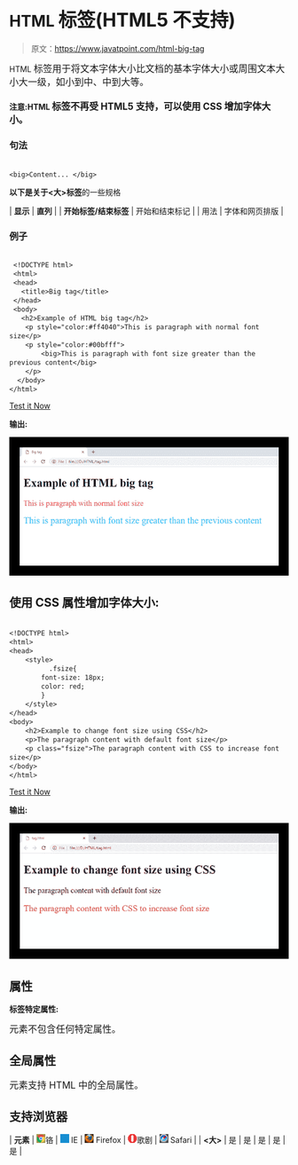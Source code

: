 # HTML <big>标签(HTML5 不支持)</big>

> 原文：<https://www.javatpoint.com/html-big-tag>

HTML <big>标签用于将文本字体大小比文档的基本字体大小或周围文本大小大一级，如小到中、中到大等。</big>

#### 注意:HTML <big>标签不再受 HTML5 支持，可以使用 CSS 增加字体大小。</big>

### 句法

```

<big>Content... </big>

```

**以下是关于<大>标签**的一些规格

| **显示** | **直列** |
| **开始标签/结束标签** | 开始和结束标记 |
| 用法 | 字体和网页排版 |

### 例子

```

 <!DOCTYPE html>
 <html>
 <head>
   <title>Big tag</title>
 </head>
 <body>
   <h2>Example of HTML big tag</h2>
    <p style="color:#ff4040">This is paragraph with normal font size</p>
    <p style="color:#00bfff">
        <big>This is paragraph with font size greater than the previous content</big>
    </p>
  </body>
</html>

```

[Test it Now](https://www.javatpoint.com/oprweb/test.jsp?filename=HTMLbigtag)

**输出:**

![HTML big tag](img/df99ce5ed4df3df41abdff3900d6eb59.png)

## 使用 CSS 属性增加字体大小:

```

<!DOCTYPE html>
<html>
<head>
	<style>
	      .fsize{
		font-size: 18px;
		color: red;
		}
	</style>
</head>
<body>
	<h2>Example to change font size using CSS</h2>
	<p>The paragraph content with default font size</p>
	<p class="fsize">The paragraph content with CSS to increase font size</p>
</body>
</html>

```

[Test it Now](https://www.javatpoint.com/oprweb/test.jsp?filename=HTMLbigtag2)

**输出:**

![HTML big tag](img/d708bb75378c9a1b36e9e86ff15c1403.png)

## 属性

**标签特定属性:**

<big>元素不包含任何特定属性。</big>

## 全局属性

<big>元素支持 HTML 中的全局属性。</big>

## 支持浏览器

| **元素** | ![chrome browser](img/4fbdc93dc2016c5049ed108e7318df19.png)铬 | ![ie browser](img/83dd23df1fe8373fd5bf054b2c1dd88b.png) IE | ![firefox browser](img/4f001fff393888a8a807ed29b28145d1.png) Firefox | ![opera browser](img/6cad4a592cc69a052056a0577b4aac65.png)歌剧 | ![safari browser](img/a0f6a9711a92203c5dc5c127fe9c9fca.png) Safari |
| **<大>** | 是 | 是 | 是 | 是 | 是 |
